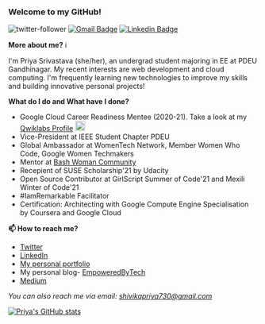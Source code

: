 ### Welcome to my GitHub!
![twitter-follower](https://img.shields.io/twitter/follow/shivikapriya?style=social) [![Gmail Badge](https://img.shields.io/badge/-Mail-c14438?style=flat&logo=Gmail&logoColor=white&link=mailto:shivikapiya730@gmail.com)](mailto:shivikapriya730@gmail.com) [![Linkedin Badge](https://img.shields.io/badge/-LinkedIn-blue?style=flat&logo=Linkedin&logoColor=white&link=https://www.linkedin.com/in/priyasrivastava730/)](https://www.linkedin.com/in/priyasrivastava730/)


**More about me?** :information_source:

I'm Priya Srivastava (she/her), an undergrad student majoring in EE at PDEU Gandhinagar. My recent interests are web development and cloud computing. I'm frequently learning new technologies to improve my skills and building innovative personal projects!

**What do I do and What have I done?**
* Google Cloud Career Readiness Mentee (2020-21). Take a look at my [Qwiklabs Profile](https://google.qwiklabs.com/public_profiles/bab3debc-fccb-48b1-979b-e2c24a4ff646) <img src="https://www.vectorlogo.zone/logos/google_cloud/google_cloud-icon.svg" alt="gcp" width="20" height="20"/>
* Vice-President at IEEE Student Chapter PDEU
* Global Ambassador at WomenTech Network, Member Women Who Code, Google Women Techmakers
* Mentor at [Bash Woman Community](https://github.com/Bash-Woman-Community)
* Recepient of SUSE Scholarship'21 by Udacity
* Open Source Contributor at GirlScript Summer of Code'21 and Mexili Winter of Code'21
* #IamRemarkable Facilitator
* Certification: Architecting with Google Compute Engine Specialisation by Coursera and Google Cloud

**📫 How to reach me?**
- [Twitter](https://twitter.com/shivikapriya) 
- [LinkedIn](https://www.linkedin.com/in/priyasrivastava730/) 
- [My personal portfolio](http://priya730.github.io/) 
- My personal blog- [EmpoweredByTech](https://empoweredbytech.hashnode.dev/) 
- [Medium](https://medium.com/@shivikapriya730)

*You can also reach me via email: shivikapriya730@gmail.com*

[![Priya's GitHub stats](https://github-readme-stats.vercel.app/api?username=Priya730)](https://github.com/Priya730/github-readme-stats)
